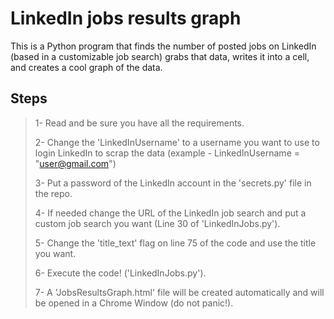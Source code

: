 # LinkedIn jobs results graph

This is a Python program that finds the number of posted jobs on LinkedIn (based in a customizable job search) grabs that data, writes it into a cell, and creates a cool graph of the data.

## Steps

>1- Read and be sure you have all the requirements.
>
>2- Change the 'LinkedInUsername' to a username you want to use to login  LinkedIn to scrap the data (example - LinkedInUsername = "user@gmail.com")
>
>3- Put a password of the LinkedIn account in the 'secrets.py' file in the repo.
>
>4- If needed change the URL of the LinkedIn job search and put a custom job search you want (Line 30 of 'LinkedInJobs.py').
>
>5- Change the 'title_text' flag on line 75 of the code and use the title you want.
>
>6- Execute the code! ('LinkedInJobs.py').
>
>7- A 'JobsResultsGraph.html' file will be created automatically and will be opened in a Chrome Window (do not panic!).

